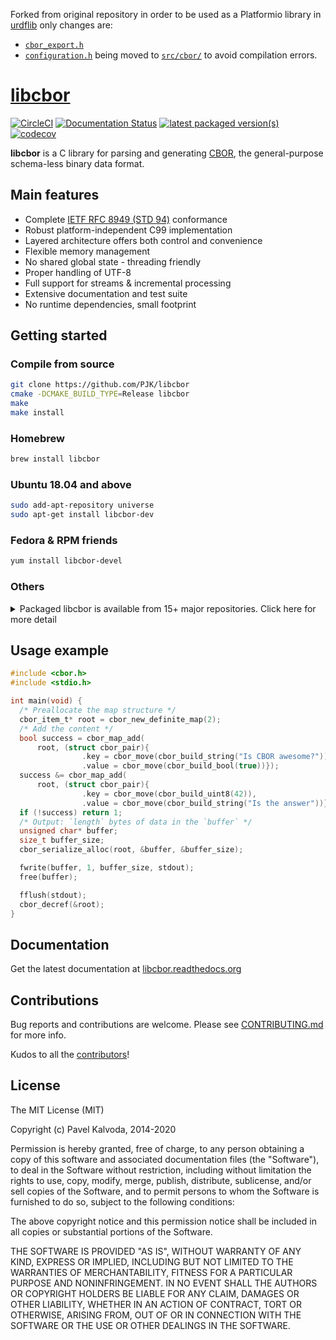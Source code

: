Forked from original repository in order to be used as a Platformio library in 
 [urdflib](https://gitlab.com/coswot/constrained-servient/urdflib) only changes are:
 
- [`cbor_export.h`](examples/bazel/third_party/libcbor/cbor/cbor_export.h)
- [`configuration.h`](examples/bazel/third_party/libcbor/cbor/configuration.h) being moved to [`src/cbor/`](src/cbor/) to avoid compilation errors. 


# [libcbor](https://github.com/PJK/libcbor)

[![CircleCI](https://circleci.com/gh/PJK/libcbor/tree/master.svg?style=svg)](https://circleci.com/gh/PJK/libcbor/tree/master)
[![Documentation Status](https://readthedocs.org/projects/libcbor/badge/?version=latest)](https://readthedocs.org/projects/libcbor/?badge=latest)
[![latest packaged version(s)](https://repology.org/badge/latest-versions/libcbor.svg)](https://repology.org/project/libcbor/versions)
[![codecov](https://codecov.io/gh/PJK/libcbor/branch/master/graph/badge.svg)](https://codecov.io/gh/PJK/libcbor)

**libcbor** is a C library for parsing and generating [CBOR](https://cbor.io/), the general-purpose schema-less binary data format.

## Main features
 - Complete [IETF RFC 8949 (STD 94)](https://www.rfc-editor.org/info/std94) conformance
 - Robust platform-independent C99 implementation
 - Layered architecture offers both control and convenience
 - Flexible memory management
 - No shared global state - threading friendly
 - Proper handling of UTF-8
 - Full support for streams & incremental processing
 - Extensive documentation and test suite
 - No runtime dependencies, small footprint
 
## Getting started

### Compile from source

```bash
git clone https://github.com/PJK/libcbor
cmake -DCMAKE_BUILD_TYPE=Release libcbor
make
make install
```

### Homebrew

```bash
brew install libcbor
```

### Ubuntu 18.04 and above

```bash
sudo add-apt-repository universe
sudo apt-get install libcbor-dev
```

### Fedora & RPM friends

```bash
yum install libcbor-devel
```

### Others 

<details>
  <summary>Packaged libcbor is available from 15+ major repositories. Click here for more detail</summary>
  
  [![Packaging status](https://repology.org/badge/vertical-allrepos/libcbor.svg)](https://repology.org/project/libcbor/versions)
</details>

## Usage example

```c
#include <cbor.h>
#include <stdio.h>

int main(void) {
  /* Preallocate the map structure */
  cbor_item_t* root = cbor_new_definite_map(2);
  /* Add the content */
  bool success = cbor_map_add(
      root, (struct cbor_pair){
                .key = cbor_move(cbor_build_string("Is CBOR awesome?")),
                .value = cbor_move(cbor_build_bool(true))});
  success &= cbor_map_add(
      root, (struct cbor_pair){
                .key = cbor_move(cbor_build_uint8(42)),
                .value = cbor_move(cbor_build_string("Is the answer"))});
  if (!success) return 1;
  /* Output: `length` bytes of data in the `buffer` */
  unsigned char* buffer;
  size_t buffer_size;
  cbor_serialize_alloc(root, &buffer, &buffer_size);

  fwrite(buffer, 1, buffer_size, stdout);
  free(buffer);

  fflush(stdout);
  cbor_decref(&root);
}
```

## Documentation
Get the latest documentation at [libcbor.readthedocs.org](http://libcbor.readthedocs.org/)

## Contributions

Bug reports and contributions are welcome. Please see [CONTRIBUTING.md](https://github.com/PJK/libcbor/blob/master/CONTRIBUTING.md) for more info.

Kudos to all the [contributors](https://github.com/PJK/libcbor/graphs/contributors)!

## License
The MIT License (MIT)

Copyright (c) Pavel Kalvoda, 2014-2020

Permission is hereby granted, free of charge, to any person obtaining a copy
of this software and associated documentation files (the "Software"), to deal
in the Software without restriction, including without limitation the rights
to use, copy, modify, merge, publish, distribute, sublicense, and/or sell
copies of the Software, and to permit persons to whom the Software is
furnished to do so, subject to the following conditions:

The above copyright notice and this permission notice shall be included in all
copies or substantial portions of the Software.

THE SOFTWARE IS PROVIDED "AS IS", WITHOUT WARRANTY OF ANY KIND, EXPRESS OR
IMPLIED, INCLUDING BUT NOT LIMITED TO THE WARRANTIES OF MERCHANTABILITY,
FITNESS FOR A PARTICULAR PURPOSE AND NONINFRINGEMENT. IN NO EVENT SHALL THE
AUTHORS OR COPYRIGHT HOLDERS BE LIABLE FOR ANY CLAIM, DAMAGES OR OTHER
LIABILITY, WHETHER IN AN ACTION OF CONTRACT, TORT OR OTHERWISE, ARISING FROM,
OUT OF OR IN CONNECTION WITH THE SOFTWARE OR THE USE OR OTHER DEALINGS IN THE
SOFTWARE.
